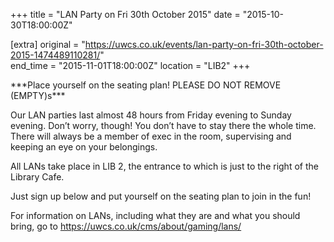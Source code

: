 +++
title = "LAN Party on Fri 30th October 2015"
date = "2015-10-30T18:00:00Z"

[extra]
original = "https://uwcs.co.uk/events/lan-party-on-fri-30th-october-2015-1474489110281/"    
end_time = "2015-11-01T18:00:00Z"
location = "LIB2"
+++

\*\*\*Place yourself on the seating plan\! PLEASE DO NOT REMOVE (EMPTY)s\*\*\*

Our LAN parties last almost 48 hours from Friday evening to Sunday evening. Don’t worry, though\! You don’t have to stay there the whole time. There will always be a member of exec in the room, supervising and keeping an eye on your belongings.

All LANs take place in LIB 2, the entrance to which is just to the right of the Library Cafe.

Just sign up below and put yourself on the seating plan to join in the fun\!

For information on LANs, including what they are and what you should bring, go to https://uwcs.co.uk/cms/about/gaming/lans/

